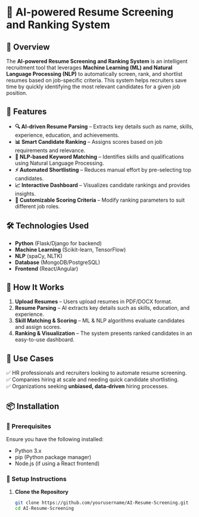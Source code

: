 # 🧠 AI-powered Resume Screening and Ranking System  

## 📌 Overview  
The **AI-powered Resume Screening and Ranking System** is an intelligent recruitment tool that leverages **Machine Learning (ML) and Natural Language Processing (NLP)** to automatically screen, rank, and shortlist resumes based on job-specific criteria. This system helps recruiters save time by quickly identifying the most relevant candidates for a given job position.  

## 🚀 Features  
- **🔍 AI-driven Resume Parsing** – Extracts key details such as name, skills, experience, education, and achievements.  
- **📊 Smart Candidate Ranking** – Assigns scores based on job requirements and relevance.  
- **📝 NLP-based Keyword Matching** – Identifies skills and qualifications using Natural Language Processing.  
- **⚡ Automated Shortlisting** – Reduces manual effort by pre-selecting top candidates.  
- **📈 Interactive Dashboard** – Visualizes candidate rankings and provides insights.  
- **🔧 Customizable Scoring Criteria** – Modify ranking parameters to suit different job roles.  

## 🛠️ Technologies Used  
- **Python** (Flask/Django for backend)  
- **Machine Learning** (Scikit-learn, TensorFlow)  
- **NLP** (spaCy, NLTK)  
- **Database** (MongoDB/PostgreSQL)  
- **Frontend** (React/Angular)  

## 📂 How It Works  
1. **Upload Resumes** – Users upload resumes in PDF/DOCX format.  
2. **Resume Parsing** – AI extracts key details such as skills, education, and experience.  
3. **Skill Matching & Scoring** – ML & NLP algorithms evaluate candidates and assign scores.  
4. **Ranking & Visualization** – The system presents ranked candidates in an easy-to-use dashboard.  

## 🎯 Use Cases  
✅ HR professionals and recruiters looking to automate resume screening.  
✅ Companies hiring at scale and needing quick candidate shortlisting.  
✅ Organizations seeking **unbiased, data-driven** hiring processes.  

## 📦 Installation  
### 🔹 Prerequisites  
Ensure you have the following installed:  
- Python 3.x  
- pip (Python package manager)  
- Node.js (if using a React frontend)  

### 🔹 Setup Instructions  
1. **Clone the Repository**  
   ```sh
   git clone https://github.com/yourusername/AI-Resume-Screening.git
   cd AI-Resume-Screening
